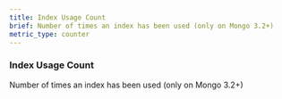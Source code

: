 ```yaml
---
title: Index Usage Count
brief: Number of times an index has been used (only on Mongo 3.2+)
metric_type: counter
---
```


### Index Usage Count

Number of times an index has been used (only on Mongo 3.2+)
